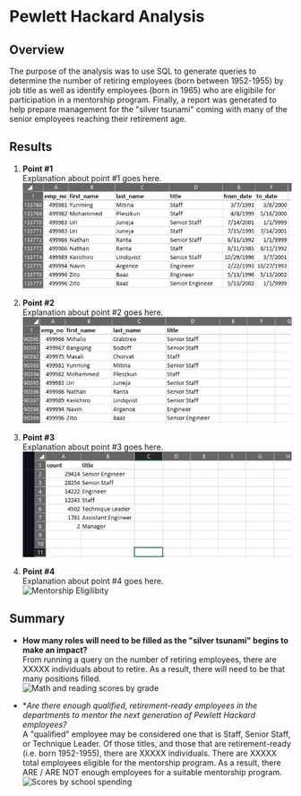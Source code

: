 # Pewlett Hackard Analysis

## Overview
The purpose of the analysis was to use SQL to generate queries to determine the number of retiring employees (born between 1952-1955) by job title as well as identify employees (born in 1965) who are eligibile for participation in a mentorship program. Finally, a report was generated to help prepare management for the "silver tsunami" coming with many of the senior employees reaching their retirement age.

## Results
1. **Point #1** <br/>
Explanation about point #1 goes here.<br/>
![Retirement Titles](Data/retirement_titles.png)

2. **Point #2** <br/>
Explanation about point #2 goes here.<br/>
![Unique Titles](Data/unique_titles.png)

3. **Point #3** <br/>
Explanation about point #3 goes here.<br/>
![Retiring Titles](Data/retiring_titles.png)

4. **Point #4** <br/>
Explanation about point #4 goes here.<br/>
![Mentorship Eligilibity](Data/mentorship_eligibility.png)

## Summary

- **How many roles will need to be filled as the "silver tsunami" begins to make an impact?** <br/>
    From running a query on the number of retiring employees, there are XXXXX individuals about to retire. As a result, there will need to be that many positions filled.<br/>
    ![Math and reading scores by grade](Resources/scores_by_grade.png)

- **Are there enough qualified, retirement-ready employees in the departments to mentor the next generation of Pewlett Hackard employees?* <br/>
    A "qualified" employee may be considered one that is Staff, Senior Staff, or Technique Leader. Of those titles, and those that are retirement-ready (i.e. born 1952-1955), there are XXXXX individuals. There are XXXXX total employees eligible for the mentorship program. As a result, there ARE / ARE NOT enough employees for a suitable mentorship program. <br/>
    ![Scores by school spending](Resources/scores_by_school_spending.png)

